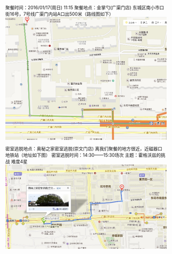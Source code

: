 聚餐时间：2016/01/17(周日) 11:15
聚餐地点：金掌勺(广渠门店)    东城区南小市口街16号，7号线广渠门内站A口出500米（路线图如下）
![聚餐地点](/a.jpg)

密室逃脱地点：奥秘之家密室逃脱(崇文门店) 离我们聚餐的地方很近，近磁器口地铁站（地址如下图）
密室逃脱时间：14:30——15:30场次   主题：霍格沃兹的挑战  难度4星
![密室逃脱地点](/b.jpg)